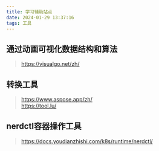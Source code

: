 ```yaml
---
title: 学习辅助站点
date: 2024-01-29 13:37:16
tags: 工具  
---
```


## 通过动画可视化数据结构和算法  
>https://visualgo.net/zh/  

## 转换工具  
>https://www.aspose.app/zh/  
>https://tool.lu/  

## nerdctl容器操作工具  
>https://docs.youdianzhishi.com/k8s/runtime/nerdctl/  